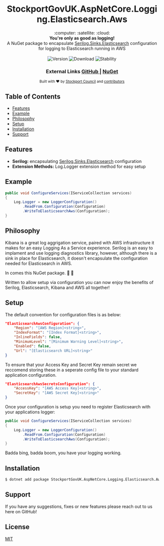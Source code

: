 <h1 align="center">StockportGovUK.AspNetCore.Logging.Elasticsearch.Aws</h1>

<div align="center">
  :computer: :satellite: :cloud:
</div>
<div align="center">
  <strong>You're only as good as logging!</strong>
</div>
<div align="center">
  A NuGet package to encapsulate <a href="https://www.nuget.org/packages/Serilog.Sinks.Elasticsearch">Serilog.Sinks.Elasticsearch</a> configuration for logging to Elasticsearch running in AWS
</div>

<br />
<div align="center">
  <!-- Version -->
  <img src="https://img.shields.io/nuget/v/StockportGovUK.AspNetCore.Logging.Elasticsearch.Aws.svg?style=flat-square"
    alt="Version" />
  <!-- Downloads -->
  <img src="https://img.shields.io/nuget/dt/StockportGovUK.AspNetCore.Logging.Elasticsearch.Aws.svg?style=flat-square"
    alt="Download" />
  <!-- Stability -->
  <img src="https://img.shields.io/badge/stability-stable-green.svg?style=flat-square"
       alt="Stability" />
</div>

<div align="center">
  <h3>
    External Links
    <a href="https://github.com/smbc-digital/StockportGovUK.AspNetCore.Gateways">
      GitHub
    </a>
    <span> | </span>
    <a href="https://www.nuget.org/packages/StockportGovUK.AspNetCore.Logging.Elasticsearch.Aws/">
      NuGet
    </a>
  </h3>
</div>

<div align="center">
  <sub>Built with ❤︎ by
  <a href="https://www.stockport.gov.uk">Stockport Council</a> and
  <a href="">
    contributors
  </a>
</div>

## Table of Contents
- [Features](#features)
- [Example](#example)
- [Philosophy](#philosophy)
- [Setup](#Setup)
- [Installation](#installation)
- [Support](#support)

## Features
- __Serilog:__ encapsulating [Serilog.Sinks.Elasticsearch](https://www.nuget.org/packages/Serilog.Sinks.Elasticsearch) configuration
- __Extension Methods:__ Log.Logger extension method for easy setup

## Example
```c#
public void ConfigureServices(IServiceCollection services)
{
    Log.Logger = new LoggerConfiguration()
        .ReadFrom.Configuration(Configuration)
        .WriteToElasticsearchAws(Configuration);
}
```

## Philosophy
Kibana is a great log aggrigation service, paired with AWS infrastructure it makes for an easy Logging As a Service experience. Serilog is an easy to implament and use logging diagnostics library, however, although there is a sink in place for Elasticsearch, it doesn't encapsulate the configuration needed for Elasticsearch in AWS.

In comes this NuGet package. :clap: :clap:

Written to allow setup via configuration you can now enjoy the benefits of Serilog, Elasticsearch, Kibana and AWS all together!

## Setup
The default convention for configuration files is as below:
```json
"ElasticsearchAwsConfiguration": {
    "Region": "[AWS Region]<string>",
    "IndexFormat": "[Index Format]<string>",
    "InlineFields": false,
    "MinimumLevel": "[Minimum Warning Level]<string>",
    "Enabled": false,
    "Url": "[Elasticsearch URL]<string>"
}
```
To ensure that your Access Key and Secret Key remain secret we reccomend storing these in a seperate config file to your standard application configuration.
```json
"ElasticsearchAwsSecretsConfiguration": {
    "AccessKey": "[AWS Access Key]<string>",
    "SecretKey": "[AWS Secret Key]<string>"
}
```
Once your configuration is setup you need to register Elasticsearch with your applications logger:
```c#
public void ConfigureServices(IServiceCollection services)
{
    Log.Logger = new LoggerConfiguration()
        .ReadFrom.Configuration(Configuration)
        .WriteToElasticsearchAws(Configuration);
}
```

Badda bing, badda boom, you have your logging working.

## Installation
```bash
$ dotnet add package StockportGovUK.AspNetCore.Logging.Elasticsearch.Aws
```

## Support
If you have any suggestions, fixes or new features please reach out to us here on GitHub!

## License
[MIT](https://tldrlegal.com/license/mit-license)
